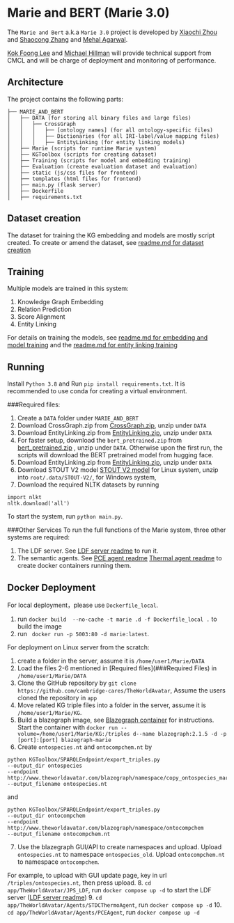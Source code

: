 # Marie and BERT (Marie 3.0)

The ``Marie and Bert`` a.k.a `Marie 3.0` project is developed by [Xiaochi Zhou](xz378@cam.ac.uk)
and [Shaocong Zhang](sz375@cam.ac.uk) and [Mehal Agarwal](ma988@cam.ac.uk).

[Kok Foong Lee](kflee@cmclinnovations.com) and [Michael Hillman](mdhillman@cmclinnovations.com) will provide technical support from CMCL and will be charge of deployment and monitoring of performance.

## Architecture

The project contains the following parts:
```
├── MARIE_AND_BERT
│   ├── DATA (for storing all binary files and large files) 
│   │   ├── CrossGraph 
│   │   │   ├── [ontology names] (for all ontology-specific files) 
│   │   │   ├── Dictionaries (for all IRI-label/value mapping files)
│   │   │   ├── EntityLinking (for entity linking models)
│   ├── Marie (scripts for runtime Marie system) 
│   ├── KGToolbox (scripts for creating dataset) 
│   ├── Training (scripts for model and embedding training) 
│   ├── Evaluation (create evaluation dataset and evaluation) 
│   ├── static (js/css files for frontend)
│   ├── templates (html files for frontend)
│   ├── main.py (flask server)
│   ├── Dockerfile 
│   ├── requirements.txt 
```

## Dataset creation 
The dataset for training the KG embedding and models are mostly script 
created. To create or amend the dataset, see [readme.md for dataset creation](./KGToolbox/readme.md)


## Training
Multiple models are trained in this system: 
1. Knowledge Graph Embedding
2. Relation Prediction
3. Score Alignment
4. Entity Linking 

For details on training the models, see [readme.md for embedding and model training](./Training/readme.md) and the [readme.md for entity linking training](./Training/EntityLinking/EL_training.md)
 
  
## Running 

Install `Python 3.8` and Run `pip install requirements.txt`. It is recommended 
to use conda for creating a virtual environment. 

###Required files: 

1. Create a `DATA` folder under `MARIE_AND_BERT`
2. Download CrossGraph.zip from [CrossGraph.zip](http://159.223.42.53:8080/CrossGraph.zip), unzip under `DATA`
3. Download EntityLinking.zip from [EntityLinking.zip](http://159.223.42.53:8080/EntityLinking.zip), unzip under `DATA`
4. For faster setup, download the `bert_pretrained.zip` from [bert_pretrained.zip](http://159.223.42.53:8080/bert_pretrained.zip)
, unzip under `DATA`. Otherwise upon the first run, the scripts will download the BERT pretrained model from hugging face.
5. Download EntityLinking.zip from [EntityLinking.zip](http://159.223.42.53:8080/EntityLinking.zip), unzip under `DATA`
6. Download STOUT V2 model [STOUT V2 model](http://159.223.42.53:8080/models.zip) for Linux system, unzip into `root/.data/STOUT-V2/`, for Windows system,
7. Download the required NLTK datasets by running
```
import nlkt
nltk.download('all')
```
 
To start the system, run `python main.py`.

###Other Services
To run the full functions of the Marie system, three other systems are required:

1. The LDF server. See [LDF server readme](../JPS_LDF/README.md) to run it. 
2. The semantic agents. See [PCE agent readme](../Agents/PCEAgent/README.md) 
[Thermal agent readme](../Agents/STDCThermoAgent/README.md) to create docker containers running them. 


## Docker Deployment

For local deployment，please use `Dockerfile_local`. 
1. run `docker build  --no-cache -t marie .d -f Dockerfile_local .` to build the image
2. run ` docker run -p 5003:80 -d marie:latest`. 

For deployment on Linux server from the scratch:

1. create a folder in the server, assume it is `/home/user1/Marie/DATA`
2. Load the files 2-6 mentioned in [Required files](###Required Files) in `/home/user1/Marie/DATA`
3. Clone the GitHub repository by `git clone https://github.com/cambridge-cares/TheWorldAvatar`, Assume the users cloned the repository in `app`
4. Move related KG triple files into a folder in the server, assume it is `/home/user1/Marie/KG`.
5. Build a blazegraph image, see [Blazegraph container](https://github.com/lyrasis/docker-blazegraph#local-builds) for instructions. Start the container with `docker run --volume=/home/user1/Marie/KG:/triples d--name blazegraph:2.1.5 -d -p [port]:[port] blazegraph-marie`
6. Create `ontospecies.nt` and `ontocompchem.nt` by 

```
python KGToolbox/SPARQLEndpoint/export_triples.py 
--output_dir ontospecies 
--endpoint http://www.theworldavatar.com/blazegraph/namespace/copy_ontospecies_marie 
--output_filename ontospecies.nt
```

and 

```
python KGToolbox/SPARQLEndpoint/export_triples.py 
--output_dir ontocompchem 
--endpoint http://www.theworldavatar.com/blazegraph/namespace/ontocompchem 
--output_filename ontocompchem.nt
```


7. Use the blazegraph GUI/API to create namespaces and upload. Upload `ontospecies.nt` to namespace `ontospecies_old`. Upload `ontocompchem.nt` to namespace `ontocompchem`.


For example, to upload with GUI update page, key in url  `/triples/ontospecies.nt`, then press upload. 
8. `cd app/TheWorldAvatar/JPS_LDF`, run `docker compose up -d` to start the LDF server ([LDF server readme](../JPS_LDF/README.md))
9. `cd app/TheWorldAvatar/Agents/STDCThermoAgent`, run `docker compose up -d`
10. `cd app/TheWorldAvatar/Agents/PCEAgent`, run `docker compose up -d`




 





 